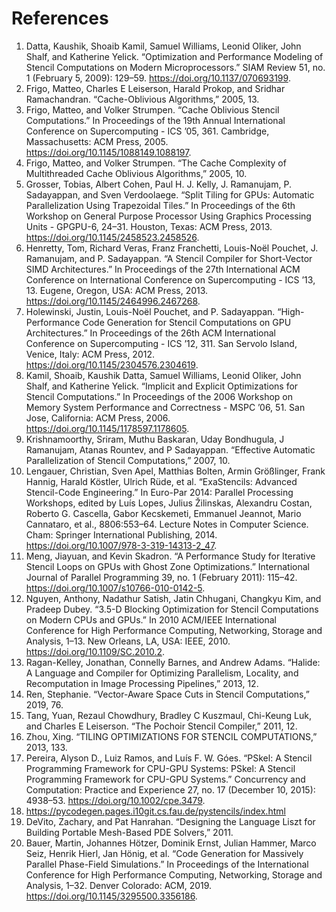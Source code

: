 # References

1. Datta, Kaushik, Shoaib Kamil, Samuel Williams, Leonid Oliker, John Shalf, and Katherine Yelick. “Optimization and Performance Modeling of Stencil Computations on Modern Microprocessors.” SIAM Review 51, no. 1 (February 5, 2009): 129–59. https://doi.org/10.1137/070693199.
2. Frigo, Matteo, Charles E Leiserson, Harald Prokop, and Sridhar Ramachandran. “Cache-Oblivious Algorithms,” 2005, 13.
3. Frigo, Matteo, and Volker Strumpen. “Cache Oblivious Stencil Computations.” In Proceedings of the 19th Annual International Conference on Supercomputing  - ICS ’05, 361. Cambridge, Massachusetts: ACM Press, 2005. https://doi.org/10.1145/1088149.1088197.
4. Frigo, Matteo, and Volker Strumpen. “The Cache Complexity of Multithreaded Cache Oblivious Algorithms,” 2005, 10.
5. Grosser, Tobias, Albert Cohen, Paul H. J. Kelly, J. Ramanujam, P. Sadayappan, and Sven Verdoolaege. “Split Tiling for GPUs: Automatic Parallelization Using Trapezoidal Tiles.” In Proceedings of the 6th Workshop on General Purpose Processor Using Graphics Processing Units - GPGPU-6, 24–31. Houston, Texas: ACM Press, 2013. https://doi.org/10.1145/2458523.2458526.
6. Henretty, Tom, Richard Veras, Franz Franchetti, Louis-Noël Pouchet, J. Ramanujam, and P. Sadayappan. “A Stencil Compiler for Short-Vector SIMD Architectures.” In Proceedings of the 27th International ACM Conference on International Conference on Supercomputing - ICS ’13, 13. Eugene, Oregon, USA: ACM Press, 2013. https://doi.org/10.1145/2464996.2467268.
7. Holewinski, Justin, Louis-Noël Pouchet, and P. Sadayappan. “High-Performance Code Generation for Stencil Computations on GPU Architectures.” In Proceedings of the 26th ACM International Conference on Supercomputing - ICS ’12, 311. San Servolo Island, Venice, Italy: ACM Press, 2012. https://doi.org/10.1145/2304576.2304619.
8. Kamil, Shoaib, Kaushik Datta, Samuel Williams, Leonid Oliker, John Shalf, and Katherine Yelick. “Implicit and Explicit Optimizations for Stencil Computations.” In Proceedings of the 2006 Workshop on Memory System Performance and Correctness  - MSPC ’06, 51. San Jose, California: ACM Press, 2006. https://doi.org/10.1145/1178597.1178605.
9. Krishnamoorthy, Sriram, Muthu Baskaran, Uday Bondhugula, J Ramanujam, Atanas Rountev, and P Sadayappan. “Effective Automatic Parallelization of Stencil Computations,” 2007, 10.
10. Lengauer, Christian, Sven Apel, Matthias Bolten, Armin Größlinger, Frank Hannig, Harald Köstler, Ulrich Rüde, et al. “ExaStencils: Advanced Stencil-Code Engineering.” In Euro-Par 2014: Parallel Processing Workshops, edited by Luís Lopes, Julius Žilinskas, Alexandru Costan, Roberto G. Cascella, Gabor Kecskemeti, Emmanuel Jeannot, Mario Cannataro, et al., 8806:553–64. Lecture Notes in Computer Science. Cham: Springer International Publishing, 2014. https://doi.org/10.1007/978-3-319-14313-2_47.
11. Meng, Jiayuan, and Kevin Skadron. “A Performance Study for Iterative Stencil Loops on GPUs with Ghost Zone Optimizations.” International Journal of Parallel Programming 39, no. 1 (February 2011): 115–42. https://doi.org/10.1007/s10766-010-0142-5.
12. Nguyen, Anthony, Nadathur Satish, Jatin Chhugani, Changkyu Kim, and Pradeep Dubey. “3.5-D Blocking Optimization for Stencil Computations on Modern CPUs and GPUs.” In 2010 ACM/IEEE International Conference for High Performance Computing, Networking, Storage and Analysis, 1–13. New Orleans, LA, USA: IEEE, 2010. https://doi.org/10.1109/SC.2010.2.
13. Ragan-Kelley, Jonathan, Connelly Barnes, and Andrew Adams. “Halide: A Language and Compiler for Optimizing Parallelism, Locality, and Recomputation in Image Processing Pipelines,” 2013, 12.
14. Ren, Stephanie. “Vector-Aware Space Cuts in Stencil Computations,” 2019, 76.
15. Tang, Yuan, Rezaul Chowdhury, Bradley C Kuszmaul, Chi-Keung Luk, and Charles E Leiserson. “The Pochoir Stencil Compiler,” 2011, 12.
16. Zhou, Xing. “TILING OPTIMIZATIONS FOR STENCIL COMPUTATIONS,” 2013, 133.
17. Pereira, Alyson D., Luiz Ramos, and Luís F. W. Góes. “PSkel: A Stencil Programming Framework for CPU-GPU Systems: PSkel: A Stencil Programming Framework for CPU-GPU Systems.” Concurrency and Computation: Practice and Experience 27, no. 17 (December 10, 2015): 4938–53. https://doi.org/10.1002/cpe.3479.
18. https://pycodegen.pages.i10git.cs.fau.de/pystencils/index.html
19. DeVito, Zachary, and Pat Hanrahan. “Designing the Language Liszt for Building Portable Mesh-Based PDE Solvers,” 2011.
20. Bauer, Martin, Johannes Hötzer, Dominik Ernst, Julian Hammer, Marco Seiz, Henrik Hierl, Jan Hönig, et al. “Code Generation for Massively Parallel Phase-Field Simulations.” In Proceedings of the International Conference for High Performance Computing, Networking, Storage and Analysis, 1–32. Denver Colorado: ACM, 2019. https://doi.org/10.1145/3295500.3356186.

